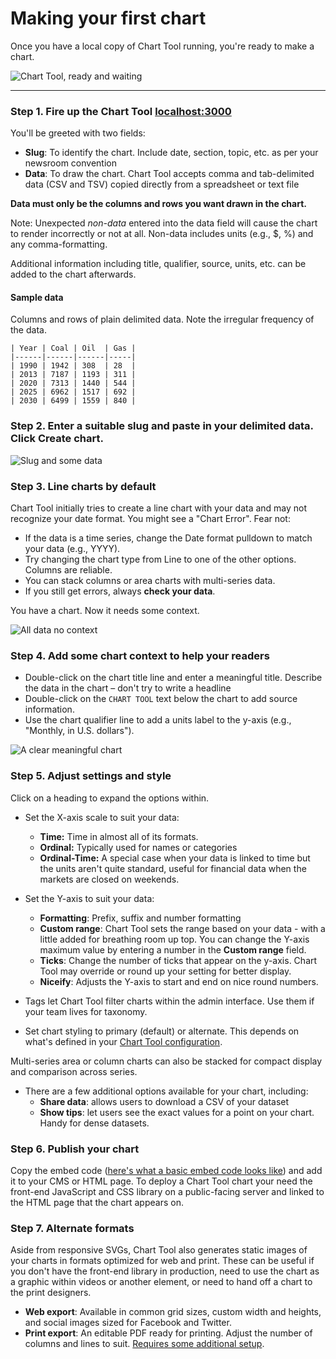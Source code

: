 # Making your first chart

Once you have a local copy of Chart Tool running, you're ready to make a chart.

![Chart Tool, ready and waiting](images/CT-NewChart.png)

----------

### Step 1. Fire up the Chart Tool [localhost:3000](http://localhost:3000)

You'll be greeted with two fields:

* **Slug**: To identify the chart. Include date, section, topic, etc. as per your newsroom convention
* **Data**: To draw the chart. Chart Tool accepts comma and tab-delimited data (CSV and TSV) copied directly from a spreadsheet or text file

**Data must only be the columns and rows you want drawn in the chart.**

Note: Unexpected _non-data_ entered into the data field will cause the chart to render incorrectly or not at all. Non-data includes units (e.g., $, %) and any comma-formatting.

Additional information including title, qualifier, source, units, etc. can be added to the chart afterwards.

#### Sample data

Columns and rows of plain delimited data. Note the irregular frequency of the data.

	| Year | Coal | Oil  | Gas |
	|------|------|------|-----|
	| 1990 | 1942 | 308  | 28  |
	| 2013 | 7187 | 1193 | 311 |
	| 2020 | 7313 | 1440 | 544 |
	| 2025 | 6962 | 1517 | 692 |
	| 2030 | 6499 | 1559 | 840 |


### Step 2. Enter a suitable slug and paste in your delimited data. Click **Create chart**.

![Slug and some data](images/CT-NewChart-Data.png)


### Step 3. Line charts by default

Chart Tool initially tries to create a line chart with your data and may not recognize your date format. 	You might see a "Chart Error". Fear not:

* If the data is a time series, change the Date format pulldown to match your data (e.g., YYYY).
* Try changing the chart type from Line to one of the other options. Columns are reliable.
* You can stack columns or area charts with multi-series data.
* If you still get errors, always **check your data**.

You have a chart. Now it needs some context.

![All data no context](images/CT-NewChart-ColumnStacked.png)


### Step 4. Add some chart context to help your readers

* Double-click on the chart title line and enter a meaningful title. Describe the data in the chart – don't try to write a headline
* Double-click on the `CHART TOOL` text below the chart to add source information.
* Use the chart qualifier line to add a units label to the y-axis (e.g., "Monthly, in U.S. dollars").

![A clear meaningful chart](images/CT-NewChart-Details.png)

### Step 5. Adjust settings and style

Click on a heading to expand the options within.

* Set the X-axis scale to suit your data:
	* **Time:** Time in almost all of its formats.
	* **Ordinal:** Typically used for names or categories
	* **Ordinal-Time:** A special case when your data is linked to time but the units aren't quite standard, useful for financial data when the markets are closed on weekends.

* Set the Y-axis to suit your data:
	* **Formatting**: Prefix, suffix and number formatting
	* **Custom range**: Chart Tool sets the range based on your data - with a little added for breathing room up top. You can change the Y-axis maximum value by entering a number in the **Custom range** field.
	* **Ticks**: Change the number of ticks that appear on the y-axis. Chart Tool may override or round up your setting for better display.
	* **Niceify**: Adjusts the Y-axis to start and end on nice round numbers.

* Tags let Chart Tool filter charts within the admin interface. Use them if your team lives for taxonomy.
* Set chart styling to primary (default) or alternate. This depends on what's defined in your [Chart Tool configuration](https://github.com/globeandmail/chart-tool/blob/master/tutorials/customizing.md).

Multi-series area or column charts can also be stacked for compact display and comparison across series.

* There are a few additional options available for your chart, including:
	* **Share data**: allows users to download a CSV of your dataset
	* **Show tips**: let users see the exact values for a point on your chart. Handy for dense datasets.


### Step 6. Publish your chart

Copy the embed code ([here's what a basic embed code looks like](https://github.com/globeandmail/chart-tool/blob/master/tutorials/sample-embed.md)) and add it to your CMS or HTML page. To deploy a Chart Tool chart your need the front-end JavaScript and CSS library on a public-facing server and linked to the HTML page that the chart appears on.


### Step 7. Alternate formats

Aside from responsive SVGs, Chart Tool also generates static images of your charts in formats optimized for web and print. These can be useful if you don't have the front-end library in production, need to use the chart as a graphic within videos or another element, or need to hand off a chart to the print designers.

* **Web export**: Available in common grid sizes, custom width and heights, and social images sized for Facebook and Twitter.
* **Print export**: An editable PDF ready for printing. Adjust the number of columns and lines to suit. [Requires some additional setup](https://github.com/globeandmail/chart-tool/blob/master/tutorials/print.md).
